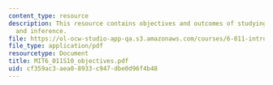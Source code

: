 ```yaml
---
content_type: resource
description: This resource contains objectives and outcomes of studying signals, systems
  and inference.
file: https://ol-ocw-studio-app-qa.s3.amazonaws.com/courses/6-011-introduction-to-communication-control-and-signal-processing-spring-2010/cf359ac3aea08933c947dbe0d96f4b48_MIT6_011S10_objectives.pdf
file_type: application/pdf
resourcetype: Document
title: MIT6_011S10_objectives.pdf
uid: cf359ac3-aea0-8933-c947-dbe0d96f4b48
---
```

